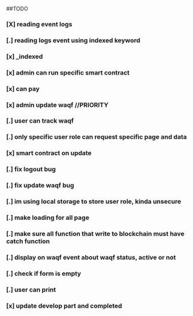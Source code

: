 ##TODO
### [X] reading event logs
### [.] reading logs event using indexed keyword
### [x] _indexed 
### [x] admin can run specific smart contract
### [x] can pay
### [x] admin update waqf //PRIORITY

### [.] user can track waqf
### [.] only specific user role can request specific page and data
### [x] smart contract on update
### [.] fix logout bug
### [.] fix update waqf bug
### [.] im using local storage to store user role, kinda unsecure 
### [.] make loading for all page
### [.] make sure all function that write to blockchain must have catch function
### [.] display on waqf event about waqf status, active or not
### [.] check if form is empty
### [.] user can print
### [x] update develop part and completed